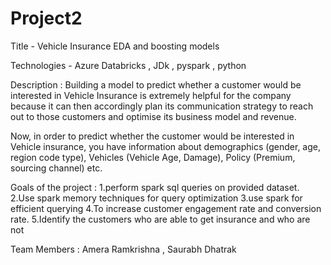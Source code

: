 # Project2

Title - Vehicle Insurance EDA and boosting models

Technologies - Azure Databricks , JDk , pyspark , python

Description :
 Building a model to predict whether a customer would be interested in Vehicle Insurance is extremely helpful for
the company because it can then accordingly plan its communication strategy to reach out to those customers and optimise its business model and revenue.

Now, in order to predict whether the customer would be interested in Vehicle insurance, you have information about
demographics (gender, age, region code type), Vehicles (Vehicle Age, Damage), Policy (Premium, sourcing channel) etc.

Goals of the project :
1.perform spark sql queries on provided dataset.
2.Use spark memory techniques for query optimization
3.use spark for efficient querying
4.To increase customer engagement rate and conversion rate.
5.Identify the customers who are able to get insurance and who are not

Team Members  :  Amera Ramkrishna , Saurabh Dhatrak
